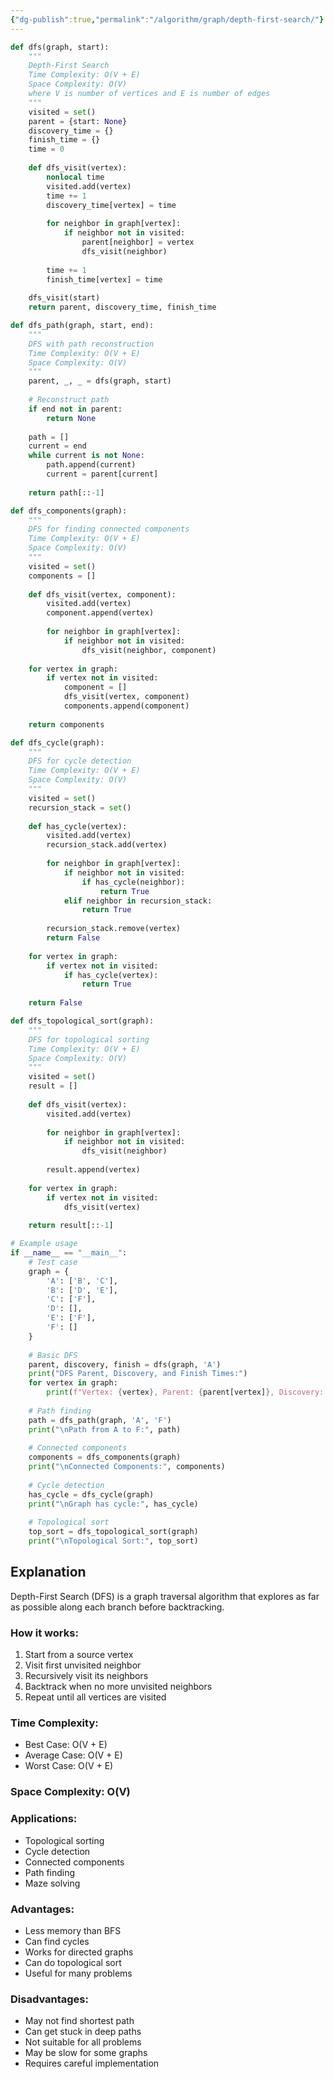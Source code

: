 ```yaml
---
{"dg-publish":true,"permalink":"/algorithm/graph/depth-first-search/"}
---
```



```python
def dfs(graph, start):
    """
    Depth-First Search
    Time Complexity: O(V + E)
    Space Complexity: O(V)
    where V is number of vertices and E is number of edges
    """
    visited = set()
    parent = {start: None}
    discovery_time = {}
    finish_time = {}
    time = 0
    
    def dfs_visit(vertex):
        nonlocal time
        visited.add(vertex)
        time += 1
        discovery_time[vertex] = time
        
        for neighbor in graph[vertex]:
            if neighbor not in visited:
                parent[neighbor] = vertex
                dfs_visit(neighbor)
        
        time += 1
        finish_time[vertex] = time
    
    dfs_visit(start)
    return parent, discovery_time, finish_time

def dfs_path(graph, start, end):
    """
    DFS with path reconstruction
    Time Complexity: O(V + E)
    Space Complexity: O(V)
    """
    parent, _, _ = dfs(graph, start)
    
    # Reconstruct path
    if end not in parent:
        return None
    
    path = []
    current = end
    while current is not None:
        path.append(current)
        current = parent[current]
    
    return path[::-1]

def dfs_components(graph):
    """
    DFS for finding connected components
    Time Complexity: O(V + E)
    Space Complexity: O(V)
    """
    visited = set()
    components = []
    
    def dfs_visit(vertex, component):
        visited.add(vertex)
        component.append(vertex)
        
        for neighbor in graph[vertex]:
            if neighbor not in visited:
                dfs_visit(neighbor, component)
    
    for vertex in graph:
        if vertex not in visited:
            component = []
            dfs_visit(vertex, component)
            components.append(component)
    
    return components

def dfs_cycle(graph):
    """
    DFS for cycle detection
    Time Complexity: O(V + E)
    Space Complexity: O(V)
    """
    visited = set()
    recursion_stack = set()
    
    def has_cycle(vertex):
        visited.add(vertex)
        recursion_stack.add(vertex)
        
        for neighbor in graph[vertex]:
            if neighbor not in visited:
                if has_cycle(neighbor):
                    return True
            elif neighbor in recursion_stack:
                return True
        
        recursion_stack.remove(vertex)
        return False
    
    for vertex in graph:
        if vertex not in visited:
            if has_cycle(vertex):
                return True
    
    return False

def dfs_topological_sort(graph):
    """
    DFS for topological sorting
    Time Complexity: O(V + E)
    Space Complexity: O(V)
    """
    visited = set()
    result = []
    
    def dfs_visit(vertex):
        visited.add(vertex)
        
        for neighbor in graph[vertex]:
            if neighbor not in visited:
                dfs_visit(neighbor)
        
        result.append(vertex)
    
    for vertex in graph:
        if vertex not in visited:
            dfs_visit(vertex)
    
    return result[::-1]

# Example usage
if __name__ == "__main__":
    # Test case
    graph = {
        'A': ['B', 'C'],
        'B': ['D', 'E'],
        'C': ['F'],
        'D': [],
        'E': ['F'],
        'F': []
    }
    
    # Basic DFS
    parent, discovery, finish = dfs(graph, 'A')
    print("DFS Parent, Discovery, and Finish Times:")
    for vertex in graph:
        print(f"Vertex: {vertex}, Parent: {parent[vertex]}, Discovery: {discovery.get(vertex, 'N/A')}, Finish: {finish.get(vertex, 'N/A')}")
    
    # Path finding
    path = dfs_path(graph, 'A', 'F')
    print("\nPath from A to F:", path)
    
    # Connected components
    components = dfs_components(graph)
    print("\nConnected Components:", components)
    
    # Cycle detection
    has_cycle = dfs_cycle(graph)
    print("\nGraph has cycle:", has_cycle)
    
    # Topological sort
    top_sort = dfs_topological_sort(graph)
    print("\nTopological Sort:", top_sort)
```

## Explanation
Depth-First Search (DFS) is a graph traversal algorithm that explores as far as possible along each branch before backtracking.

### How it works:
1. Start from a source vertex
2. Visit first unvisited neighbor
3. Recursively visit its neighbors
4. Backtrack when no more unvisited neighbors
5. Repeat until all vertices are visited

### Time Complexity:
- Best Case: O(V + E)
- Average Case: O(V + E)
- Worst Case: O(V + E)

### Space Complexity: O(V)

### Applications:
- Topological sorting
- Cycle detection
- Connected components
- Path finding
- Maze solving

### Advantages:
- Less memory than BFS
- Can find cycles
- Works for directed graphs
- Can do topological sort
- Useful for many problems

### Disadvantages:
- May not find shortest path
- Can get stuck in deep paths
- Not suitable for all problems
- May be slow for some graphs
- Requires careful implementation
